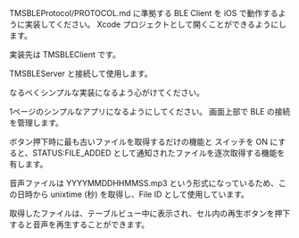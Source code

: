 TMSBLEProtocol/PROTOCOL.md に準拠する BLE Client を iOS で動作するように実装してください。
Xcode プロジェクトとして開くことができるようにします。

実装先は TMSBLEClient です。

TMSBLEServer と接続して使用します。

なるべくシンプルな実装になるよう心がけてください。

1ページのシンプルなアプリになるようにしてください。
画面上部で BLE の接続を管理します。

ボタン押下時に最も古いファイルを取得するだけの機能と
スイッチを ON にすると、STATUS:FILE_ADDED として通知されたファイルを逐次取得する機能を有します。

音声ファイルは YYYYMMDDHHMMSS.mp3 という形式になっているため、この日時から unixtime (秒) を取得し、File ID として使用しています。

取得したファイルは、テーブルビュー中に表示され、セル内の再生ボタンを押下すると音声を再生することができます。
